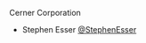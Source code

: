 Cerner Corporation

- Stephen Esser [@StephenEsser]

[@StephenEsser]: https://github.com/StephenEsser
